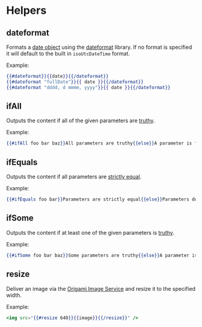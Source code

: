# Helpers

## dateformat

Formats a [date object] using the [dateformat] library. If no format is specified it will default to the built in `isoUtcDateTime` format.

Example:

```hbs
{{#dateformat}}{{date}}{{/dateformat}}
{{#dateformat "fullDate"}}{{ date }}{{/dateformat}}
{{#dateformat "dddd, d mmmm, yyyy"}}{{ date }}{{/dateformat}}
```

[date object]: https://developer.mozilla.org/en-US/docs/Web/JavaScript/Reference/Global_Objects/Date
[dateformat]: https://www.npmjs.com/package/dateformat


## ifAll

Outputs the content if all of the given parameters are [truthy].

Example:

```hbs
{{#ifAll foo bar baz}}All parameters are truthy{{else}}A parameter is falsy{{/ifAll}}
```

[truthy]: https://developer.mozilla.org/en-US/docs/Glossary/Truthy


## ifEquals

Outputs the content if all parameters are [strictly equal].

Example:

```hbs
{{#ifEquals foo bar}}Parameters are strictly equal{{else}}Parameters do not match{{/ifEquals}}
```

[strictly equal]: https://developer.mozilla.org/en-US/docs/Web/JavaScript/Equality_comparisons_and_sameness


## ifSome

Outputs the content if at least one of the given parameters is [truthy].

Example:

```hbs
{{#ifSome foo bar baz}}Some parameters are truthy{{else}}A parameter is falsy{{/ifSome}}
```


## resize

Deliver an image via the [Origami Image Service] and resize it to the specified width.

Example:

```hbs
<img src="{{#resize 640}}{{image}}{{/resize}}" />
```

[Origami Image Service]: https://www.ft.com/__origami/service/image/v2/

